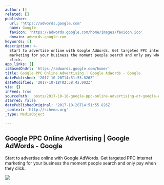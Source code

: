 ```yaml
---
author: []
related: []
publisher:
  url: 'https://adwords.google.com'
  name: Google
  favicon: 'https://adwords.google.com/home/images/favicon.ico'
  domain: adwords.google.com
keywords: []
description: >-
  Start to advertise online with Google AdWords. Get targeted PPC internet
  marketing for your business the moment people search and only pay when they
  click.
app_links: []
isBasedOnUrl: 'https://adwords.google.com/home/'
title: Google PPC Online Advertising | Google AdWords - Google
datePublished: '2017-10-20T14:51:55.826Z'
dateModified: '2017-10-18T02:58:42.002Z'
via: {}
inFeed: true
sourcePath: _posts/2017-10-18-google-ppc-online-advertising-or-google-adwords-google.md
starred: false
datePublishedOriginal: '2017-10-20T14:51:55.826Z'
_context: 'http://schema.org'
_type: MediaObject

---
```

<article style=""><h1>Google PPC Online Advertising | Google AdWords - Google</h1><p>Start to advertise online with Google AdWords. Get targeted PPC internet marketing for your business the moment people search and only pay when they click.</p><img src="https://adwords.google.com/home/images/eto-video.jpg" /></article>